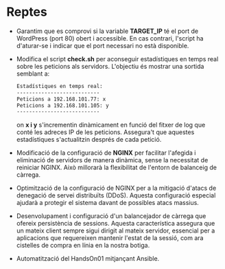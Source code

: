 # Reptes

* Garantim que es comprovi si la variable **TARGET_IP** té el port de WordPress (port 80) obert i accessible. En cas contrari, l'script ha d'aturar-se i indicar que el port necessari no està disponible.

* Modifica el script **check.sh** per aconseguir estadístiques en temps real sobre les peticions als servidors. L'objectiu és mostrar una sortida semblant a:
  
    ```sh
    Estadístiques en temps real:
    ---------------------------
    Peticions a 192.168.101.77: x
    Peticions a 192.168.101.105: y
    ---------------------------
    ```

    on **x i y** s'incrementin dinàmicament en funció del fitxer de log que conté les adreces IP de les peticions. Assegura't que aquestes estadístiques s'actualitzin després de cada petició.

* Modificació de la configuració de **NGINX** per facilitar l'afegida i eliminació de servidors de manera dinàmica, sense la necessitat de reiniciar NGINX. Això millorarà la flexibilitat de l'entorn de balanceig de càrrega.

* Optimització de la configuració de NGINX per a la mitigació d'atacs de denegació de servei distribuïts (DDoS). Aquesta configuració especial ajudarà a protegir el sistema davant de possibles atacs massius.

* Desenvolupament i configuració d'un balancejador de càrrega que ofereix persistència de sessions. Aquesta característica assegura que un mateix client sempre sigui dirigit al mateix servidor, essencial per a aplicacions que requereixen mantenir l'estat de la sessió, com ara cistelles de compra en línia en la nostra botiga.

* Automatització del HandsOn01 mitjançant Ansible.